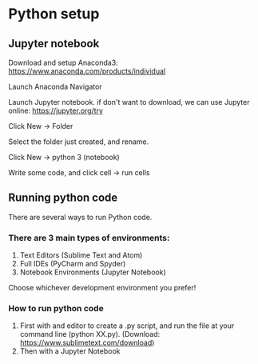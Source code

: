 # Python setup

## Jupyter notebook

Download and setup Anaconda3:
https://www.anaconda.com/products/individual

Launch Anaconda Navigator

Launch Jupyter notebook. if don't want to download, we can use Jupyter online: https://jupyter.org/try

Click New -> Folder

Select the folder just created, and rename.

Click New -> python 3 (notebook)

Write some code, and click cell -> run cells

## Running python code

There are several ways to run Python code.

### There are 3 main types of environments:
1. Text Editors (Sublime Text and Atom)
2. Full IDEs (PyCharm and Spyder)
3. Notebook Environments (Jupyter Notebook)

Choose whichever development environment you prefer!

### How to run python code
1. First with and editor to create a .py script, and run the file at your command line (python XX.py). (Download: https://www.sublimetext.com/download)
2. Then with a Jupyter Notebook

